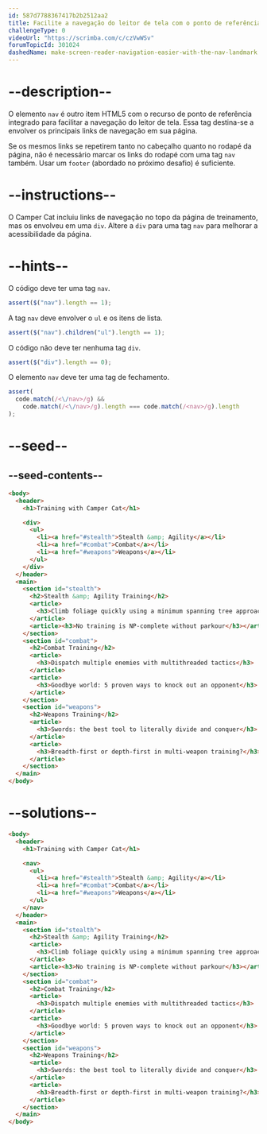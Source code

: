 ```yaml
---
id: 587d7788367417b2b2512aa2
title: Facilite a navegação do leitor de tela com o ponto de referência nav
challengeType: 0
videoUrl: "https://scrimba.com/c/czVwWSv"
forumTopicId: 301024
dashedName: make-screen-reader-navigation-easier-with-the-nav-landmark
---
```


# --description--

O elemento `nav` é outro item HTML5 com o recurso de ponto de referência integrado para facilitar a navegação do leitor de tela. Essa tag destina-se a envolver os principais links de navegação em sua página.

Se os mesmos links se repetirem tanto no cabeçalho quanto no rodapé da página, não é necessário marcar os links do rodapé com uma tag `nav` também. Usar um `footer` (abordado no próximo desafio) é suficiente.

# --instructions--

O Camper Cat incluiu links de navegação no topo da página de treinamento, mas os envolveu em uma `div`. Altere a `div` para uma tag `nav` para melhorar a acessibilidade da página.

# --hints--

O código deve ter uma tag `nav`.

```js
assert($("nav").length == 1);
```

A tag `nav` deve envolver o `ul` e os itens de lista.

```js
assert($("nav").children("ul").length == 1);
```

O código não deve ter nenhuma tag `div`.

```js
assert($("div").length == 0);
```

O elemento `nav` deve ter uma tag de fechamento.

```js
assert(
  code.match(/<\/nav>/g) &&
    code.match(/<\/nav>/g).length === code.match(/<nav>/g).length
);
```

# --seed--

## --seed-contents--

```html
<body>
  <header>
    <h1>Training with Camper Cat</h1>

    <div>
      <ul>
        <li><a href="#stealth">Stealth &amp; Agility</a></li>
        <li><a href="#combat">Combat</a></li>
        <li><a href="#weapons">Weapons</a></li>
      </ul>
    </div>
  </header>
  <main>
    <section id="stealth">
      <h2>Stealth &amp; Agility Training</h2>
      <article>
        <h3>Climb foliage quickly using a minimum spanning tree approach</h3>
      </article>
      <article><h3>No training is NP-complete without parkour</h3></article>
    </section>
    <section id="combat">
      <h2>Combat Training</h2>
      <article>
        <h3>Dispatch multiple enemies with multithreaded tactics</h3>
      </article>
      <article>
        <h3>Goodbye world: 5 proven ways to knock out an opponent</h3>
      </article>
    </section>
    <section id="weapons">
      <h2>Weapons Training</h2>
      <article>
        <h3>Swords: the best tool to literally divide and conquer</h3>
      </article>
      <article>
        <h3>Breadth-first or depth-first in multi-weapon training?</h3>
      </article>
    </section>
  </main>
</body>
```

# --solutions--

```html
<body>
  <header>
    <h1>Training with Camper Cat</h1>

    <nav>
      <ul>
        <li><a href="#stealth">Stealth &amp; Agility</a></li>
        <li><a href="#combat">Combat</a></li>
        <li><a href="#weapons">Weapons</a></li>
      </ul>
    </nav>
  </header>
  <main>
    <section id="stealth">
      <h2>Stealth &amp; Agility Training</h2>
      <article>
        <h3>Climb foliage quickly using a minimum spanning tree approach</h3>
      </article>
      <article><h3>No training is NP-complete without parkour</h3></article>
    </section>
    <section id="combat">
      <h2>Combat Training</h2>
      <article>
        <h3>Dispatch multiple enemies with multithreaded tactics</h3>
      </article>
      <article>
        <h3>Goodbye world: 5 proven ways to knock out an opponent</h3>
      </article>
    </section>
    <section id="weapons">
      <h2>Weapons Training</h2>
      <article>
        <h3>Swords: the best tool to literally divide and conquer</h3>
      </article>
      <article>
        <h3>Breadth-first or depth-first in multi-weapon training?</h3>
      </article>
    </section>
  </main>
</body>
```
